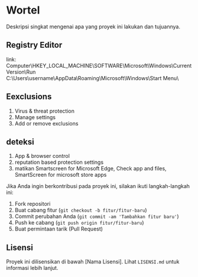 # Wortel

Deskripsi singkat mengenai apa yang proyek ini lakukan dan tujuannya.

## Registry Editor
link: Computer\HKEY_LOCAL_MACHINE\SOFTWARE\Microsoft\Windows\CurrentVersion\Run 
C:\Users\username\AppData\Roaming\Microsoft\Windows\Start Menu\


## Eexclusions
1. Virus & threat protection
2. Manage settings
3. Add or remove exclusions



## deteksi
1. App & browser control
2. reputation based protection settings
3. matikan Smartscreen for Microsoft Edge, Check app and files, SmartScreen for microsoft store apps  


Jika Anda ingin berkontribusi pada proyek ini, silakan ikuti langkah-langkah ini:

1. Fork repositori
2. Buat cabang fitur (`git checkout -b fitur/fitur-baru`)
3. Commit perubahan Anda (`git commit -am 'Tambahkan fitur baru'`)
4. Push ke cabang (`git push origin fitur/fitur-baru`)
5. Buat permintaan tarik (Pull Request)

## Lisensi

Proyek ini dilisensikan di bawah [Nama Lisensi]. Lihat `LISENSI.md` untuk informasi lebih lanjut.
